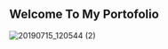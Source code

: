 ## Welcome To My Portofolio

![20190715_120544 (2)](https://user-images.githubusercontent.com/89597690/131009677-36b3b341-89a5-486d-8c01-fced3905e111.jpg)

